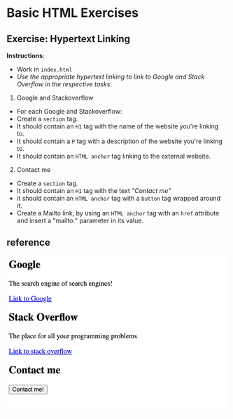 # Basic HTML Exercises

## Exercise: Hypertext Linking

**Instructions**:
- Work in `index.html`
- *Use the appropriate hypertext linking to link to Google and Stack Overflow in the respective tasks.*

1. Google and Stackoverflow
- For each Google and Stackoverflow:
- Create a `section` tag.
- It should contain an `H1` tag with the name of the website you're linking to.
- It should contain a `P` tag with a description of the website you're linking to.
- It should contain an `HTML anchor` tag linking to the external website.

2. Contact me
- Create a `section` tag.
- It should contain an `H1` tag with the text *"Contact me"*
- it should contain an `HTML anchor` tag with a `button` tag wrapped around it.
- Create a Mailto link, by using an `HTML anchor` tag with an `href` attribute and insert a "mailto:" parameter in its value.

## reference

![reference](/assets/reference.png)